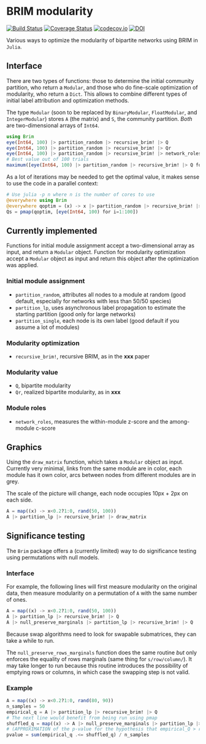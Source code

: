 # BRIM modularity

[![Build Status](https://travis-ci.org/PoisotLab/Brim.jl.svg?branch=master)](https://travis-ci.org/PoisotLab/Brim.jl)
[![Coverage Status](https://coveralls.io/repos/PoisotLab/Brim.jl/badge.svg?branch=master)](https://coveralls.io/r/PoisotLab/Brim.jl?branch=master)
[![codecov.io](http://codecov.io/github/PoisotLab/Brim.jl/coverage.svg?branch=master)](http://codecov.io/github/PoisotLab/Brim.jl?branch=master)
[![DOI](https://zenodo.org/badge/doi/10.5281/zenodo.16579.svg)](http://dx.doi.org/10.5281/zenodo.16579)

Various ways to optimize the modularity of bipartite networks using BRIM in
`Julia`.

## Interface

There are two types of functions: those to determine the initial community
partition, who return a `Modular`, and those who do fine-scale optimization
of modularity, who return a `Dict`. This allows to combine different types
of initial label attribution and optimization methods.

The type `Modular` (soon to be replaced by `BinaryModular`, `FloatModular`,
and `IntegerModular`) stores `A` (the matrix) and `S`, the community
partition. *Both* are two-dimensional arrays of `Int64`.

``` julia
using Brim
eye(Int64, 100) |> partition_random |> recursive_brim! |> Q
eye(Int64, 100) |> partition_random |> recursive_brim! |> Qr
eye(Int64, 100) |> partition_random |> recursive_brim! |> network_roles
# Best value out of 100 trials
maximum([eye(Int64, 100) |> partition_random |> recursive_brim! |> Q for i in 1:100])
```

As a lot of iterations may be needed to get the optimal value, it makes
sense to use the code in a parallel context:

~~~ julia
# Use julia -p n where n is the number of cores to use
@everywhere using Brim
@everywhere qoptim = (x) -> x |> partition_random |> recursive_brim! |> Q
Qs = pmap(qoptim, [eye(Int64, 100) for i=1:100])
~~~

## Currently implemented

Functions for initial module assignment accept a two-dimensional array as input,
and return a `Modular` object. Function for modularity optimization accept
a `Modular` object as input and return this object after the optimization
was applied.

### Initial module assignment

- `partition_random`, attributes all nodes to a module at random (good default, especially for networks with less than 50/50 species)
- `partition_lp`, uses asynchronous label propagation to estimate the starting partition (good only for large networks)
- `partition_single`, each node is its own label (good default if you assume a lot of modules)

### Modularity optimization

- `recursive_brim!`, recursive BRIM, as in the **xxx** paper

### Modularity value

- `Q`, bipartite modularity
- `Qr`, realized bipartite modularity, as in **xxx**

### Module roles

* `network_roles`, measures the within-module z-score and the among-module c-score

## Graphics

Using the `draw_matrix` function, which takes a `Modular` object as
input. Currently very minimal, links from the same module are in color, each
module has it own color, arcs between nodes from different modules are in grey.

The scale of the picture will change, each node occupies 10px + 2px on
each side.

``` julia
A = map((x) -> x<0.2?1:0, rand(50, 100))
A |> partition_lp |> recursive_brim! |> draw_matrix
```

## Significance testing

The `Brim` package offers a (currently limited) way to do significance testing
using permutations with null models.

### Interface

For example, the following lines will first measure modularity on the original
data, then measure modularity on a permutation of `A` with the same number of
ones.

``` julia
A = map((x) -> x<0.2?1:0, rand(50, 100))
A |> partition_lp |> recursive_brim! |> Q
A |> null_preserve_marginals |> partition_lp |> recursive_brim! |> Q
```

Because swap algorithms need to look for swapable submatrices, they can take a
while to run.

The `null_preserve_rows_marginals` function does the same routine *but* only
enforces the equality of rows marginals (same thing for `s/row/column/`). It may
take longer to run because this routine introduces the possibility of emptying
rows or columns, in which case the swapping step is not valid.

### Example

``` julia
A = map((x) -> x<0.2?1:0, rand(80, 90))
n_samples = 50
empirical_q = A |> partition_lp |> recursive_brim! |> Q
# The next line would benefit from being run using pmap
shuffled_q = map((x) -> A |> null_preserve_marginals |> partition_lp |> recursive_brim! |> Q, 1:n_samples)
# (APPROXIMATION of the p-value for the hypothesis that empirical_Q > random_Q)
pvalue = sum(empirical_q .<= shuffled_q) / n_samples
```
